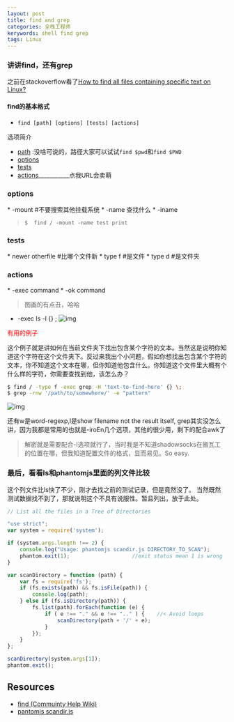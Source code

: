 ```yaml
---
layout: post
title: find and grep
categories: 全栈工程师
kerywords: shell find grep
tags: Linux
---
```

### 讲讲find，还有grep
之前在stackoverflow看了[How to find all files containing specific text on Linux?](http://stackoverflow.com/questions/16956810/how-to-find-all-files-containing-specific-text-on-linux)

#### find的基本格式

* `find [path] [options] [tests] [actions]`

选项简介

* [path](#→.0) :没啥可说的，路径大家可以试试`find $pwd`和`find $PWD`
* [options](#1.1)
* [tests](#2.2)
* [actions](#-.-)___________点我URL会卖萌

<h3 id="1.1">options</h3>
* -mount	#不要搜索其他挂载系统
* -name		查找什么
* -iname

>`$  find / -mount -name test print`

<h3 id="2.2">tests</h3>
*  newer otherfile  #比哪个文件新
*  type f			#是文件
*  type d			#是文件夹

<h3 id="-.-">actions</h3>
* -exec command
* -ok command

> 图画的有点丑，哈哈

* -exec ls -l {} \;
![img](../image/find-options.png)


<font color="red"> 有用的例子</font>

这个例子就是讲如何在当前文件夹下找出包含某个字符的文本。当然这是说明你知道这个字符在这个文件夹下。反过来我出个小问题，假如你想找出包含某个字符的文本，你不知道这个文本在哪，但你知道他包含什么。你知道这个文件里大概有个什么样的字符，你需要查找到他，该怎么办？

```bash
$ find / -type f -exec grep -H 'text-to-find-here' {} \;
$ grep -rnw '/path/to/somewhere/' -e "pattern"
```
![img](../image/grep.png)

还有w是word-regexp,l是show filename not the result itself, grep其实没怎么讲，因为我都是常用的也就是-iroEn几个选项，其他的很少用，剩下的配合awk了

> 解密就是需要配合-l选项就行了，当时我是不知道shadowsocks在搬瓦工的位置在哪，但我知道配置文件的格式，显而易见。So easy.

### 最后，看看ls和phantomjs里面的列文件比较 
这个列文件比ls快了不少，刚才去找之前的测试记录，但是竟然没了。
当然既然测试数据找不到了，那就说明这个不具有说服性。暂且列出，放于此处。

```js
// List all the files in a Tree of Directories

"use strict";
var system = require('system');

if (system.args.length !== 2) {
    console.log("Usage: phantomjs scandir.js DIRECTORY_TO_SCAN");
    phantom.exit(1);                    //exit status mean 1 is wrong
}

var scanDirectory = function (path) {
    var fs = require('fs');
    if (fs.exists(path) && fs.isFile(path)) {
        console.log(path);
    } else if (fs.isDirectory(path)) {
        fs.list(path).forEach(function (e) {
            if ( e !== "." && e !== ".." ) {    //< Avoid loops
                scanDirectory(path + '/' + e);
            }
        });
    }
};

scanDirectory(system.args[1]);
phantom.exit();

```


## Resources
* [find (Commuinty Help Wiki)](https://help.ubuntu.com/community/find)
* [pantomjs scandir.js](https://github.com/ariya/phantomjs/blob/master/examples/scandir.js)
